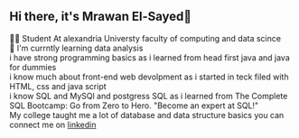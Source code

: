 ## Hi there, it's Mrawan El-Sayed👋
👨‍🏫 Student At alexandria Universty faculty of computing and data scince </br>
🌱 I'm currntly learning data analysis </br>
i have strong programming basics as i learned from head first java and java for dummies </br>
i know much about front-end web devolpment as i started in teck filed with HTML, css and java script </br>
i know SQL and MySQl and postgress SQL as i learned from The Complete SQL Bootcamp: Go from Zero to Hero. "Become an expert at SQL!"</br>
My college taught me a lot of database and data structure basics 
you can connect me on <a href="www.linkedin.com/in/mrawan-shawkey-9891241b2" > linkedin </a>
